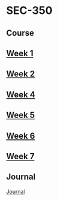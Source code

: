# SEC-350

## Course

## [Week 1](https://github.com/Michael-Pinelli/SEC-350/wiki/Week-1)

## [Week 2](https://github.com/Michael-Pinelli/SEC-350/wiki/Week-2)

## [Week 4](https://github.com/Michael-Pinelli/SEC-350/wiki/Week-4)

## [Week 5](https://github.com/Michael-Pinelli/SEC-350/wiki/Week-5)

## [Week 6](https://github.com/Michael-Pinelli/SEC-350/wiki/Week-6)

## [Week 7](https://github.com/Michael-Pinelli/SEC-350/wiki/Week-7)

## Journal
[Journal](https://github.com/Michael-Pinelli/SEC-350/wiki)
